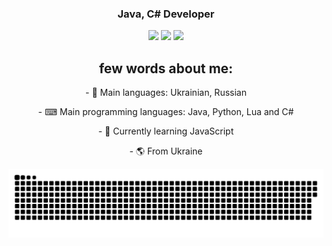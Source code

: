 <h3 align="center">Java, C# Developer</h3>
<p align="center">
 <a href="https://www.youtube.com/channel/UCCjFnX25841SiCLXMmR079g"><img src="https://img.shields.io/badge/-YouTube-red?style=flat&logo=YouTube&logoColor=white"/></a>
 <a href="https://tlgg.ru/whitewhess"><img src="https://img.shields.io/badge/-Telegram-blue?style=flat&logo=Telegram&logoColor=white" /></a>
 <a href="https://pastebin.com/raw/aXquGKJ0"><img src="https://img.shields.io/badge/-Discord-lightgrey?style=flat&logo=Discord&logoColor=white" /></a>
 <br>
</p>

<h2 align="center"> few words about me: </h2>
<p align="center"> - 💬 Main languages: Ukrainian, Russian </p>
<p align="center"> - ⌨ Main programming languages: Java, Python, Lua and C# </p>
<p align="center"> - 🌱 Currently learning JavaScript </p>
<p align="center"> - 🌎 From Ukraine </p>
  
<p align="center">
<img width="600" src="github-snake.svg" alt="snake"/>
</p>

